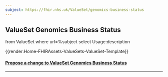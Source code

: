 ```yaml
---
subject: https://fhir.nhs.uk/ValueSet/genomics-business-status
---
```



## ValueSet Genomics Business Status

<fql>
from
	ValueSet
	where
   url=%subject
select
	Usage:description
</fql>


{{render:Home-FHIRAssets-ValueSets-ValueSet-Template}}


<div id="Feedback" class="tabcontent">
<h4><a href='https://simplifier.net/NHS-Digital-FHIR-Genomics-Implementation-Guide/genomics-business-status/~issues?level=File' target="_blank">Propose a change to ValueSet Genomics Business Status </a></h4>
</div>

---